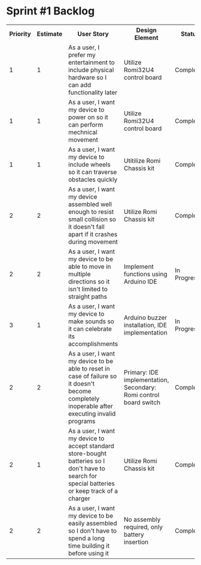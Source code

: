 <h1>Sprint #1 Backlog</h1>
<table>
  <tr>
     <th>Priority</th>
     <th>Estimate</th>
     <th>User Story</th>
     <th>Design Element</th>
     <th>Status</th>
  </tr>
  
  <tr>
      <td>1</td><td>1</td><td>As a user, I prefer my entertainment to include physical hardware so I can add functionality later</td><td>Utilize Romi32U4 control board</td><td>Completed</td>
  </tr>
  
  <tr>
  <td>1</td><td>1</td><td>As a user, I want my device to power on so it can perform mechnical movement</td><td>Utilize Romi32U4 control board</td><td>Completed</td>
  </tr>
  
  <tr>
      <td>1</td><td>1</td><td>As a user, I want my device to include wheels so it can traverse obstacles quickly</td><td>Utitilize Romi Chassis kit</td><td>Completed</td>
  </tr>
  
  <tr>
  <td>2</td><td>2</td><td>As a user, I want my device assembled well enough to resist small collision so it doesn't fall apart if it crashes during movement</td><td>Utilize Romi Chassis kit</td><td>Completed</td>
  </tr>
  
  <tr>
      <td>2</td><td>2</td><td>As a user, I want my device to be able to move in multiple directions so it isn't limited to straight paths</td><td>Implement functions using Arduino IDE</td><td>In Progress</td>
  </tr>
  
  <tr>
      <td>3</td><td>1</td><td>As a user, I want my device to make sounds so it can celebrate its accomplishments</td><td>Arduino buzzer installation, IDE implementation</td><td>In Progress</td>
  </tr>
  
  <tr>
      <td>2</td><td>2</td><td>As a user, I want my device to be able to reset in case of failure so it doesn't become completely inoperable after executing invalid programs</td><td>Primary: IDE implementation, Secondary: Romi control board switch</td><td>Completed</td>
  </tr>
 
 <tr>
      <td>2</td><td>1</td><td>As a user, I want my device to accept standard store-bought batteries so I don't have to search for special batteries or keep track of a charger</td><td>Utilize Romi Chassis kit</td><td>Completed</td>
  </tr>

  <tr>
      <td>2</td><td>2</td><td>As a user, I want my device to be easily assembled so I don't have to spend a long time building it before using it</td><td>No assembly required, only battery insertion</td><td>Completed</td>
  </tr>

</table>
